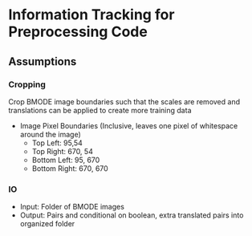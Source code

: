 # Information Tracking for Preprocessing Code

## Assumptions
### Cropping
Crop BMODE image boundaries such that the scales are removed and translations can be applied to create more training data
* Image Pixel Boundaries (Inclusive, leaves one pixel of whitespace around the image)
    - Top Left: 95,54
    - Top Right: 670, 54
    - Bottom Left: 95, 670
    - Bottom Right: 670, 670

### IO
- Input: Folder of BMODE images
- Output: Pairs and conditional on boolean, extra translated pairs into organized folder
